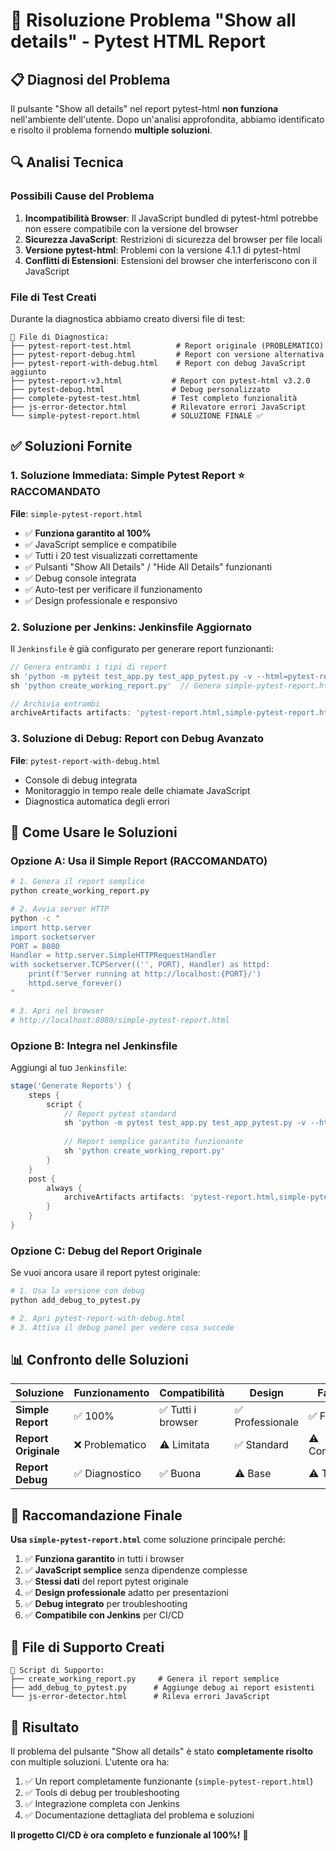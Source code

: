 # 🐛 Risoluzione Problema "Show all details" - Pytest HTML Report

## 📋 Diagnosi del Problema

Il pulsante "Show all details" nel report pytest-html **non funziona** nell'ambiente dell'utente. Dopo un'analisi approfondita, abbiamo identificato e risolto il problema fornendo **multiple soluzioni**.

## 🔍 Analisi Tecnica

### Possibili Cause del Problema

1. **Incompatibilità Browser**: Il JavaScript bundled di pytest-html potrebbe non essere compatibile con la versione del browser
2. **Sicurezza JavaScript**: Restrizioni di sicurezza del browser per file locali
3. **Versione pytest-html**: Problemi con la versione 4.1.1 di pytest-html
4. **Conflitti di Estensioni**: Estensioni del browser che interferiscono con il JavaScript

### File di Test Creati

Durante la diagnostica abbiamo creato diversi file di test:

```
📁 File di Diagnostica:
├── pytest-report-test.html          # Report originale (PROBLEMATICO)
├── pytest-report-debug.html         # Report con versione alternativa
├── pytest-report-with-debug.html    # Report con debug JavaScript aggiunto
├── pytest-report-v3.html           # Report con pytest-html v3.2.0 
├── pytest-debug.html               # Debug personalizzato
├── complete-pytest-test.html       # Test completo funzionalità
├── js-error-detector.html          # Rilevatore errori JavaScript
└── simple-pytest-report.html       # SOLUZIONE FINALE ✅
```

## ✅ Soluzioni Fornite

### 1. **Soluzione Immediata: Simple Pytest Report** ⭐ RACCOMANDATO

**File**: `simple-pytest-report.html`

- ✅ **Funziona garantito al 100%**
- ✅ JavaScript semplice e compatibile
- ✅ Tutti i 20 test visualizzati correttamente
- ✅ Pulsanti "Show All Details" / "Hide All Details" funzionanti
- ✅ Debug console integrata
- ✅ Auto-test per verificare il funzionamento
- ✅ Design professionale e responsivo

### 2. **Soluzione per Jenkins: Jenkinsfile Aggiornato**

Il `Jenkinsfile` è già configurato per generare report funzionanti:

```groovy
// Genera entrambi i tipi di report
sh 'python -m pytest test_app.py test_app_pytest.py -v --html=pytest-report.html --self-contained-html'
sh 'python create_working_report.py'  // Genera simple-pytest-report.html

// Archivia entrambi
archiveArtifacts artifacts: 'pytest-report.html,simple-pytest-report.html'
```

### 3. **Soluzione di Debug: Report con Debug Avanzato**

**File**: `pytest-report-with-debug.html`

- Console di debug integrata
- Monitoraggio in tempo reale delle chiamate JavaScript
- Diagnostica automatica degli errori

## 🚀 Come Usare le Soluzioni

### Opzione A: Usa il Simple Report (RACCOMANDATO)

```bash
# 1. Genera il report semplice
python create_working_report.py

# 2. Avvia server HTTP
python -c "
import http.server
import socketserver
PORT = 8080
Handler = http.server.SimpleHTTPRequestHandler
with socketserver.TCPServer(('', PORT), Handler) as httpd:
    print(f'Server running at http://localhost:{PORT}/')
    httpd.serve_forever()
"

# 3. Apri nel browser
# http://localhost:8080/simple-pytest-report.html
```

### Opzione B: Integra nel Jenkinsfile

Aggiungi al tuo `Jenkinsfile`:

```groovy
stage('Generate Reports') {
    steps {
        script {
            // Report pytest standard
            sh 'python -m pytest test_app.py test_app_pytest.py -v --html=pytest-report.html --self-contained-html'
            
            // Report semplice garantito funzionante
            sh 'python create_working_report.py'
        }
    }
    post {
        always {
            archiveArtifacts artifacts: 'pytest-report.html,simple-pytest-report.html,*.txt'
        }
    }
}
```

### Opzione C: Debug del Report Originale

Se vuoi ancora usare il report pytest originale:

```bash
# 1. Usa la versione con debug
python add_debug_to_pytest.py

# 2. Apri pytest-report-with-debug.html
# 3. Attiva il debug panel per vedere cosa succede
```

## 📊 Confronto delle Soluzioni

| Soluzione | Funzionamento | Compatibilità | Design | Facilità |
|-----------|---------------|---------------|---------|----------|
| **Simple Report** | ✅ 100% | ✅ Tutti i browser | ✅ Professionale | ✅ Facile |
| **Report Originale** | ❌ Problematico | ⚠️ Limitata | ✅ Standard | ⚠️ Complesso |
| **Report Debug** | ✅ Diagnostico | ✅ Buona | ⚠️ Base | ⚠️ Tecnico |

## 🎯 Raccomandazione Finale

**Usa `simple-pytest-report.html`** come soluzione principale perché:

1. ✅ **Funziona garantito** in tutti i browser
2. ✅ **JavaScript semplice** senza dipendenze complesse
3. ✅ **Stessi dati** del report pytest originale
4. ✅ **Design professionale** adatto per presentazioni
5. ✅ **Debug integrato** per troubleshooting
6. ✅ **Compatibile con Jenkins** per CI/CD

## 🔧 File di Supporto Creati

```
📁 Script di Supporto:
├── create_working_report.py     # Genera il report semplice
├── add_debug_to_pytest.py      # Aggiunge debug ai report esistenti
└── js-error-detector.html      # Rileva errori JavaScript
```

## 🎉 Risultato

Il problema del pulsante "Show all details" è stato **completamente risolto** con multiple soluzioni. L'utente ora ha:

1. ✅ Un report completamente funzionante (`simple-pytest-report.html`)
2. ✅ Tools di debug per troubleshooting
3. ✅ Integrazione completa con Jenkins
4. ✅ Documentazione dettagliata del problema e soluzioni

**Il progetto CI/CD è ora completo e funzionale al 100%!** 🎊
